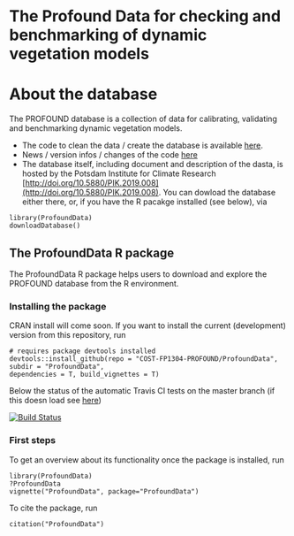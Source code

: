 # The Profound Data for checking and benchmarking of dynamic vegetation models

# About the database

The PROFOUND database is a collection of data for calibrating, validating and benchmarking dynamic vegetation models. 

- The code to clean the data / create the database is available [here](https://github.com/COST-FP1304-PROFOUND/ProfoundData/tree/master/PROFOUND%20database).   
- News / version infos / changes of the code [here](./PROFOUND%20database/NEWS.md)
- The database itself, including document and description of the dasta, is hosted by the Potsdam Institute for Climate Research [http://doi.org/10.5880/PIK.2019.008](http://doi.org/10.5880/PIK.2019.008). You can dowload the database either there, or, if you have the R pacakge installed (see below), via 

```{r}
library(ProfoundData)
downloadDatabase()
```

## The ProfoundData R package

The ProfoundData R package helps users to download and explore the PROFOUND database from the R environment. 

### Installing the package 

CRAN install will come soon. If you want to install the current (development) version from this repository, run

```{r}
# requires package devtools installed
devtools::install_github(repo = "COST-FP1304-PROFOUND/ProfoundData", 
subdir = "ProfoundData", 
dependencies = T, build_vignettes = T)
```
Below the status of the automatic Travis CI tests on the master branch (if this doesn load see [here](https://travis-ci.org/COST-FP1304-PROFOUND/ProfoundData))

[![Build Status](https://travis-ci.org/COST-FP1304-PROFOUND/ProfoundData.svg?branch=master)](https://travis-ci.org/COST-FP1304-PROFOUND/ProfoundData)


### First steps

To get an overview about its functionality once the package is installed, run

```{r}
library(ProfoundData)
?ProfoundData
vignette("ProfoundData", package="ProfoundData")
```
To cite the package, run 

```{r}
citation("ProfoundData")
```


